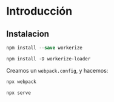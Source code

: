 # Introducción

## Instalacion

```ps
npm install --save workerize

npm install -D workerize-loader

```

Creamos un `webpack.config`, y hacemos:

```ps
npx webpack
```

```ps
npx serve
```
